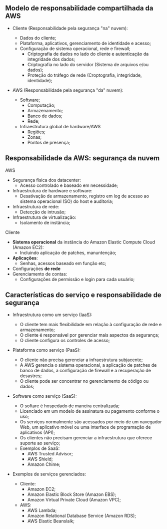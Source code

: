 ## Modelo de responsabilidade compartilhada da AWS

- Cliente (Responsabilidade pela segurança "na" nuvem):
    - Dados do cliente;
    - Plataforma, aplicativos, gerenciamento de identidade e acesso;
    - Configuração de sistema operacional, rede e firewall;
        - Criptografia de dados no lado do cliente e autenticação da integridade dos dados;
        - Criptografia no lado do servidor (Sistema  de arquivos e/ou dados);
        - Proteção do tráfego de rede (Croptografia, integridade, identidade);

- AWS (Responsabilidade pela segurança "da" nuvem):
    - Software;
        - Computação;
        - Armazenamento;
        - Banco de dados;
        - Rede;
    - Infraestrutura global de hardware/AWS
        - Regiões;
        - Zonas;
        - Pontos de presença;

## Responsabilidade da AWS: segurança da nuvem

AWS

- Segurança física dos datacenter:
    - Acesso controlado e baseado em necessidade;
- Infraestrutura de hardware e software:
    - Desativação de armazenamento, registro em log de acesso ao sistema operacional (SO) do host e auditoria;
- Infraestrutura de rede:
    - Detecção de intrusão;
- Infraestrutura de virtualização:
    - Isolamento de instância;

Cliente

- <b>Sistema operacional</b> da instância do Amazon Elastic Compute Cloud (Amazon EC2):
    - Incluindo aplicação de patches, manuntenção;
- <b>Aplicações</b>:
    - Senhas, acessos baseado em função etc;
- Configurações <b>de rede</b>
- Gerenciamento de contas:
    - Configurações de permissão e login para cada usuário;

## Características do serviço e responsabilidade de segurança

- Infraestrutura como um serviço (IaaS):
    - O cliente tem mais flexibilidade em relação à configuração de rede e armazenamento;
    - O cliente é responsável por gerenciar mais aspectos da segurança;
    - O cliente configura os controles de acesso;

- Plataforma como serviço (PaaS):
    - O cliente não precisa gerenciar a infraestrutura subjacente;
    - A AWS gerencia o sistema operacional, a aplicação de patches de banco de dados, a configuração de firewall e a recuperação de desastres;
    - O cliente pode ser concentrar no gerenciamento de código ou dados;

- Software como serviço (SaaS):
    - O softare é hospedado de maneira centralizada;
    - Licenciado em um modelo de assinatura ou pagamento conforme o uso;
    - Os serviços normalmente são acessados por meio de um navegador Web, um aplicativo móvel ou uma interface de programação de aplicativos (API);
    - Os clientes não precisam gerenciar a infraestrutura que oferece suporte ao serviço;
    - Exemplos de SaaS:
        - AWS Trusted Advisor;
        - AWS Shield;
        - Amazon Chime;

- Exemplos de serviços gerenciados:

    - Cliente:
        - Amazon EC2;
        - Amazon Elastic Block Store (Amazon EBS);
        - Amazon Virtual Private Cloud (Amazon VPC);
    - AWS:
        - AWS Lambda;
        - Amazon Relational Database Service (Amazon RDS);
        - AWS Elastic Beanslalk;

 